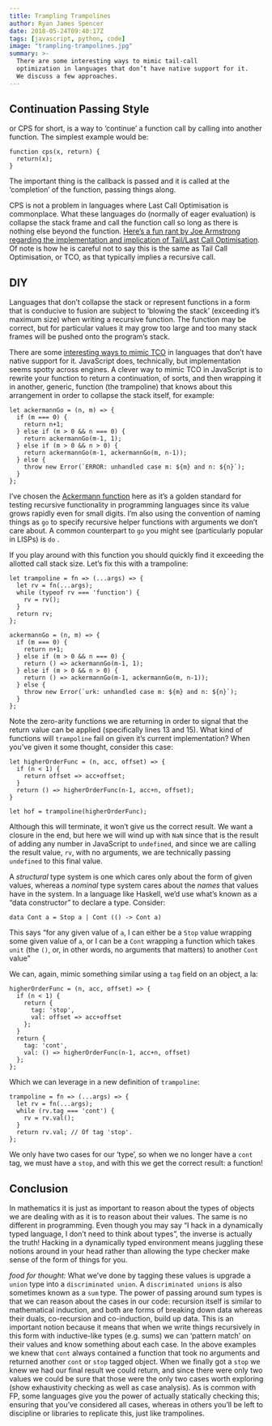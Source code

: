 ```yaml
---
title: Trampling Trampolines
author: Ryan James Spencer
date: 2018-05-24T09:40:17Z
tags: [javascript, python, code]
image: "trampling-trampolines.jpg"
summary: >-
  There are some interesting ways to mimic tail-call
  optimization in languages that don’t have native support for it.
  We discuss a few approaches.
---
```


## Continuation Passing Style

or CPS for short, is a way to ‘continue’ a function call by calling into another function. The simplest example would be:


    function cps(x, return) {
      return(x);
    }

The important thing is the callback is passed and it is called at the ‘completion’ of the function, passing things along.

CPS is not a problem in languages where Last Call Optimisation is commonplace. What these languages do (normally of eager evaluation) is collapse the stack frame and call the function call so long as there is nothing else beyond the function. [Here’s a fun rant by Joe Armstrong regarding the implementation and implication of Tail/Last Call Optimisation](http://erlang.org/pipermail/erlang-questions/2016-October/090663.html). Of note is how he is careful not to say this is the same as Tail Call Optimisation, or TCO, as that typically implies a recursive call.

## DIY

Languages that don’t collapse the stack or represent functions in a form that is conducive to fusion are subject to ‘blowing the stack’ (exceeding it’s maximum size) when writing a recursive function. The function may be correct, but for particular values it may grow too large and too many stack frames will be pushed onto the program’s stack.

There are some [interesting ways to mimic TCO](http://chrispenner.ca/posts/python-tail-recursion) in languages that don’t have native support for it. JavaScript does, technically, but implementation seems spotty across engines.  A clever way to mimic TCO in JavaScript is to rewrite your function to return a continuation, of sorts, and then wrapping it in another, generic, function (the trampoline) that knows about this arrangement in order to collapse the stack itself, for example:


    let ackermannGo = (n, m) => {
      if (m === 0) {
        return n+1;
      } else if (m > 0 && n === 0) {
        return ackermannGo(m-1, 1);
      } else if (m > 0 && n > 0) {
        return ackermannGo(m-1, ackermannGo(m, n-1));
      } else {
        throw new Error(`ERROR: unhandled case m: ${m} and n: ${n}`);
      }
    };

I’ve chosen the [Ackermann function](https://en.wikipedia.org/wiki/Ackermann_function) here as it’s a golden standard for testing recursive functionality in programming languages since its value grows rapidly even for small digits. I’m also using the convention of naming things as `go` to specify recursive helper functions with arguments we don’t care about. A common counterpart to `go` you might see (particularly popular in LISPs) is `do` .

If you play around with this function you should quickly find it exceeding the allotted call stack size. Let’s fix this with a trampoline:


    let trampoline = fn => (...args) => {
      let rv = fn(...args);
      while (typeof rv === 'function') {
        rv = rv();
      }
      return rv;
    };

    ackermannGo = (n, m) => {
      if (m === 0) {
        return n+1;
      } else if (m > 0 && n === 0) {
        return () => ackermannGo(m-1, 1);
      } else if (m > 0 && n > 0) {
        return () => ackermannGo(m-1, ackermannGo(m, n-1));
      } else {
        throw new Error(`urk: unhandled case m: ${m} and n: ${n}`);
      }
    };

Note the zero-arity functions we are returning in order to signal that the return value can be applied (specifically lines 13 and 15). What kind of functions will `trampoline` fail on given it’s current implementation? When you’ve given it some thought, consider this case:


    let higherOrderFunc = (n, acc, offset) => {
      if (n < 1) {
        return offset => acc+offset;
      }
      return () => higherOrderFunc(n-1, acc+n, offset);
    }

    let hof = trampoline(higherOrderFunc);

Although this will terminate, it won’t give us the correct result. We want a closure in the end, but here we will wind up with `NaN` since that is the result of adding any number in JavaScript to `undefined`, and since we are calling the result value, `rv`, with no arguments, we are technically passing `undefined` to this final value.

A *structural* type system is one which cares only about the form of given values, whereas a *nominal* type system cares about the *names* that values have in the system. In a language like Haskell, we’d use what’s known as a “data constructor” to declare a type. Consider:


    data Cont a = Stop a | Cont (() -> Cont a)

This says “for any given value of `a`, I can either be a `Stop` value wrapping some given value of `a`, or I can be a `Cont` wrapping a function which takes `unit` (the `()`, or, in other words, no arguments that matters) to another `Cont` value”

We can, again, mimic something similar using a `tag` field on an object, a la:


    higherOrderFunc = (n, acc, offset) => {
      if (n < 1) {
        return {
          tag: 'stop',
          val: offset => acc+offset
        };
      }
      return {
        tag: 'cont',
        val: () => higherOrderFunc(n-1, acc+n, offset)
      };
    };

Which we can leverage in a new definition of `trampoline`:


    trampoline = fn => (...args) => {
      let rv = fn(...args);
      while (rv.tag === 'cont') {
        rv = rv.val();
      }
      return rv.val; // Of tag 'stop'.
    };

We only have two cases for our ‘type’, so when we no longer have a `cont` tag, we must have a `stop`, and with this we get the correct result: a function!


## Conclusion

In mathematics it is just as important to reason about the types of objects we are dealing with as it is to reason about their values. The same is no different in programming. Even though you may say “I hack in a dynamically typed language, I don’t need to think about types”, the inverse is actually the truth! Hacking in a dynamically typed environment means juggling these notions around in your head rather than allowing the type checker make sense of the form of things for you.

*food for thought:* What we’ve done by tagging these values is upgrade a `union` type into a `discriminated union`. A `discriminated unions` is also sometimes known as a `sum` type. The power of passing around sum types is that we can reason about the cases in our code: recursion itself is similar to mathematical induction, and both are forms of breaking down data whereas their duals, co-recursion and co-induction, build up data. This is an important notion because it means that when we write things recursively in this form with inductive-like types (e.g. sums) we can ‘pattern match’ on their values and know something about each case. In the above examples we knew that `cont` always contained a function that took no arguments and returned another `cont` or `stop` tagged object. When we finally got a `stop` we knew we had our final result we could return, and since there were only two values we could be sure that those were the only two cases worth exploring (show exhaustivity checking as well as case analysis). As is common with FP, some languages give you the power of actually statically checking this; ensuring that you’ve considered all cases, whereas in others you’ll be left to discipline or libraries to replicate this, just like trampolines.

